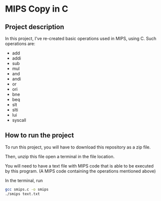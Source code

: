 # MIPS Copy in C
## Project description
In this project, I've re-created basic operations used in MIPS, using C. Such operations are:
* add
* addi
* sub
* mul
* and
* andi
* or
* ori
* bne
* beq
* slt
* slti
* lui
* syscall

## How to run the project
To run this project, you will have to download this repository as a zip file.

Then, unzip this file open a terminal in the file location.

You will need to have a text file with MIPS code that is able to be executed by this program. (A MIPS code containing the operations mentioned above)

In the terminal, run 
```bash 
gcc smips.c -o smips
./smips text.txt
```

